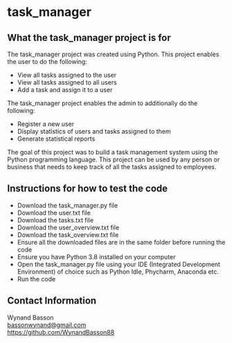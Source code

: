 # task_manager
## What the task_manager project is for
The task_manager project was created using Python. This project enables the user to do the following:
* View all tasks assigned to the user  
* View all tasks assigned to all users
* Add a task and assign it to a user

The task_manager project enables the admin to additionally do the following:
* Register a new user
* Display statistics of users and tasks assigned to them
* Generate statistical reports

The goal of this project was to build a task management system using the Python programming language. This project can be used by any person or business that needs to keep track of all the tasks assigned to employees.

## Instructions for how to test the code
* Download the task_manager.py file
* Download the user.txt file
* Download the tasks.txt file
* Download the user_overview.txt file
* Download the task_overview.txt file
* Ensure all the downloaded files are in the same folder before running the code
* Ensure you have Python 3.8 installed on your computer
* Open the task_manager.py file using your IDE (Integrated Development Environment) of choice such as Python Idle, Phycharm, Anaconda etc.
* Run the code

## Contact Information
Wynand Basson  
bassonwynand@gmail.com  
https://github.com/WynandBasson88

